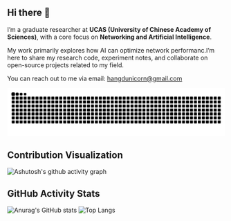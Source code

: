 ## Hi there 👋

<!--
**dh-Unicorn/dh-Unicorn** is a ✨ _special_ ✨ repository because its `README.md` (this file) appears on your GitHub profile.

Here are some ideas to get you started:

- 🔭 I’m currently working on ...
- 🌱 I’m currently learning ...
- 👯 I’m looking to collaborate on ...
- 🤔 I’m looking for help with ...
- 💬 Ask me about ...
- 📫 How to reach me: ...
- 😄 Pronouns: ...
- ⚡ Fun fact: ...
-->
I’m a graduate researcher at **UCAS (University of Chinese Academy of Sciences)**, with a core focus on **Networking and Artificial Intelligence**. 

My work primarily explores how AI can optimize network performanc.I’m here to share my research code, experiment notes, and collaborate on open-source projects related to my field. 

You can reach out to me via email: hangdunicorn@gmail.com




<picture>
  <source media="(prefers-color-scheme: dark)" srcset="https://raw.githubusercontent.com/dh-Unicorn/dh-Unicorn/output/github-contribution-grid-snake-dark.svg">
  <source media="(prefers-color-scheme: light)" srcset="https://raw.githubusercontent.com/dh-Unicorn/dh-Unicorn/output/github-contribution-grid-snake.svg">
  <img alt="github contribution grid snake animation" src="https://raw.githubusercontent.com/dh-Unicorn/dh-Unicorn/output/github-contribution-grid-snake.svg">
</picture>

## Contribution Visualization
![Ashutosh's github activity graph](https://github-readme-activity-graph.vercel.app/graph?username=dh-Unicorn&theme=react)

## GitHub Activity Stats
![Anurag's GitHub stats](https://github-readme-stats.vercel.app/api?username=dh-Unicorn)
![Top Langs](https://github-readme-stats.vercel.app/api/top-langs/?username=dh-Unicorn)
